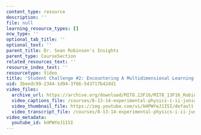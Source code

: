 ```yaml
---
content_type: resource
description: ''
file: null
learning_resource_types: []
ocw_type: ''
optional_tab_title: ''
optional_text: ''
parent_title: Dr. Sean Robinson's Insights
parent_type: CourseSection
related_resources_text: ''
resource_index_text: ''
resourcetype: Video
title: 'Student Challenge #2: Encountering A Multidimensional Learning Surface'
uid: 3beedc99-2344-1d94-3f66-543717b42dd1
video_files:
  archive_url: https://archive.org/download/MIT8.13F16/MIT8_13F16_Robinson_Student_Challenge_2_300k.mp4
  video_captions_file: /courses/8-13-14-experimental-physics-i-ii-junior-lab-fall-2016-spring-2017/9d33576991d457f88d5959df23df82a9_kHPWYeJ1ISI.vtt
  video_thumbnail_file: https://img.youtube.com/vi/kHPWYeJ1ISI/default.jpg
  video_transcript_file: /courses/8-13-14-experimental-physics-i-ii-junior-lab-fall-2016-spring-2017/84ab5ef1818150ade75f3b183c6f3b7d_kHPWYeJ1ISI.pdf
video_metadata:
  youtube_id: kHPWYeJ1ISI
---
```

